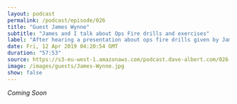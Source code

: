 ```yaml
---
layout: podcast
permalink: /podcast/episode/026
title: "Guest James Wynne"
subtitle: "James and I talk about Ops Fire drills and exercises"
label: "After hearing a presentation about ops fire drills given by James, which was something already on my mind, I wanted to talk with James more about the topic. jawynne@gmail.com | https://www.linkedin.com/in/jawynne/detail/contact-info/"
date: Fri, 12 Apr 2019 04:20:54 GMT
duration: "57:53"
source: https://s3-eu-west-1.amazonaws.com/podcast.dave-albert.com/026-James-Wynne.mp3
image: /images/guests/James-Wynne.jpg
show: false
---
```


<i>Coming Soon</i>
